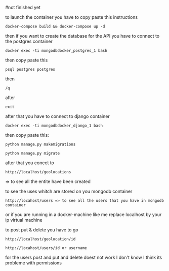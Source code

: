 #not finished yet

to launch the container you have to copy paste this instructions

    docker-compose build && docker-compose up -d

then if you want to create the database for the API you have to connect to the postgres container

    docker exec -ti mongodbdocker_postgres_1 bash

then copy paste this

    psql postgres postgres

then

    /q

after

    exit

after that you have to connect to django container

    docker exec -ti mongodbdocker_django_1 bash

then copy paste this:

    python manage.py makemigrations

    python manage.py migrate

after that you conect to

    http://localhost/geolocations

=> to see all the entite have been created

to see the uses whitch are stored on you mongodb container

    http://locahost/users => to see all the users that you have in mongodb container

or if you are running in a docker-machine like me replace localhost by your ip virtual machine

to post put & delete you have to go

    http://localhost/geolocation/id

    http://locahost/users/id or username


for the users post and put and delete doest not work I don't know I think its probleme with permissions








